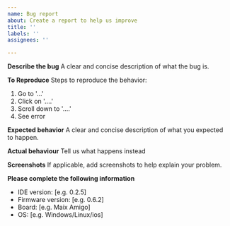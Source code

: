 ```yaml
---
name: Bug report
about: Create a report to help us improve
title: ''
labels: ''
assignees: ''

---
```


**Describe the bug**
A clear and concise description of what the bug is.

**To Reproduce**
Steps to reproduce the behavior:
1. Go to '...'
2. Click on '....'
3. Scroll down to '....'
4. See error

**Expected behavior**
A clear and concise description of what you expected to happen.

**Actual behaviour**
Tell us what happens instead

**Screenshots**
If applicable, add screenshots to help explain your problem.

**Please complete the following information**
 - IDE version: [e.g. 0.2.5]
 - Firmware version: [e.g. 0.6.2]
 - Board: [e.g. Maix Amigo]
 - OS: [e.g. Windows/Linux/ios]
